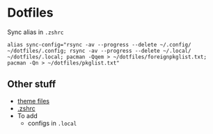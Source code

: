 # Dotfiles

Sync alias in `.zshrc`

```
alias sync-config="rsync -av --progress --delete ~/.config/ ~/dotfiles/.config; rsync -av --progress --delete ~/.local/ ~/dotfiles/.local; pacman -Qqem > ~/dotfiles/foreignpkglist.txt; pacman -Qn > ~/dotfiles/pkglist.txt"
```

## Other stuff

- [theme files](https://github.com/mjhajharia/colors)
- [.zshrc](https://github.com/mjhajharia/zshrc)
- To add
  - configs in `.local`
